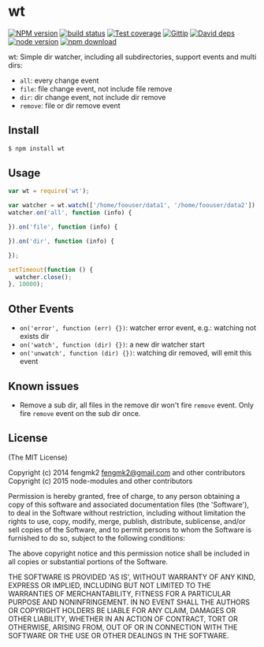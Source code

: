 wt
=======

[![NPM version][npm-image]][npm-url]
[![build status][travis-image]][travis-url]
[![Test coverage][coveralls-image]][coveralls-url]
[![Gittip][gittip-image]][gittip-url]
[![David deps][david-image]][david-url]
[![node version][node-image]][node-url]
[![npm download][download-image]][download-url]

[npm-image]: https://img.shields.io/npm/v/wt.svg?style=flat-square
[npm-url]: https://npmjs.org/package/wt
[travis-image]: https://img.shields.io/travis/node-modules/wt.svg?style=flat-square
[travis-url]: https://travis-ci.org/node-modules/wt
[coveralls-image]: https://img.shields.io/coveralls/node-modules/wt.svg?style=flat-square
[coveralls-url]: https://coveralls.io/r/node-modules/wt?branch=master
[gittip-image]: https://img.shields.io/gittip/fengmk2.svg?style=flat-square
[gittip-url]: https://www.gittip.com/fengmk2/
[david-image]: https://img.shields.io/david/node-modules/wt.svg?style=flat-square
[david-url]: https://david-dm.org/node-modules/wt
[node-image]: https://img.shields.io/badge/node.js-%3E=_0.10-green.svg?style=flat-square
[node-url]: http://nodejs.org/download/
[download-image]: https://img.shields.io/npm/dm/wt.svg?style=flat-square
[download-url]: https://npmjs.org/package/wt

wt: Simple dir watcher, including all subdirectories, support events and multi dirs:

* `all`: every change event
* `file`: file change event, not include file remove
* `dir`: dir change event, not include dir remove
* `remove`: file or dir remove event

## Install

```bash
$ npm install wt
```

## Usage

```js
var wt = require('wt');

var watcher = wt.watch(['/home/foouser/data1', '/home/foouser/data2']);
watcher.on('all', function (info) {

}).on('file', function (info) {

}).on('dir', function (info) {

});

setTimeout(function () {
  watcher.close();
}, 10000);
```

## Other Events

- `on('error', function (err) {})`: watcher error event, e.g.: watching not exists dir
- `on('watch', function (dir) {})`: a new dir watcher start
- `on('unwatch', function (dir) {})`: watching dir removed, will emit this event

## Known issues

- Remove a sub dir, all files in the remove dir won't fire `remove` event.
Only fire `remove` event on the sub dir once.

## License

(The MIT License)

Copyright (c) 2014 fengmk2 <fengmk2@gmail.com> and other contributors
Copyright (c) 2015 node-modules and other contributors

Permission is hereby granted, free of charge, to any person obtaining
a copy of this software and associated documentation files (the
'Software'), to deal in the Software without restriction, including
without limitation the rights to use, copy, modify, merge, publish,
distribute, sublicense, and/or sell copies of the Software, and to
permit persons to whom the Software is furnished to do so, subject to
the following conditions:

The above copyright notice and this permission notice shall be
included in all copies or substantial portions of the Software.

THE SOFTWARE IS PROVIDED 'AS IS', WITHOUT WARRANTY OF ANY KIND,
EXPRESS OR IMPLIED, INCLUDING BUT NOT LIMITED TO THE WARRANTIES OF
MERCHANTABILITY, FITNESS FOR A PARTICULAR PURPOSE AND NONINFRINGEMENT.
IN NO EVENT SHALL THE AUTHORS OR COPYRIGHT HOLDERS BE LIABLE FOR ANY
CLAIM, DAMAGES OR OTHER LIABILITY, WHETHER IN AN ACTION OF CONTRACT,
TORT OR OTHERWISE, ARISING FROM, OUT OF OR IN CONNECTION WITH THE
SOFTWARE OR THE USE OR OTHER DEALINGS IN THE SOFTWARE.
